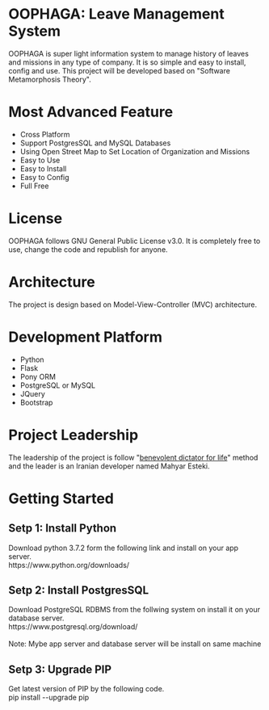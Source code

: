 # OOPHAGA: Leave Management System
OOPHAGA is super light information system to manage history of leaves and missions in any type of company. It is so simple and easy to install, config and use. This project will be developed based on "Software Metamorphosis Theory".

# Most Advanced Feature
<ul>
  <li>Cross Platform</li>
  <li>Support PostgresSQL and MySQL Databases</li>
  <li>Using Open Street Map to Set Location of Organization and Missions</li>
  <li>Easy to Use</li>
  <li>Easy to Install</li>
  <li>Easy to Config</li>
  <li>Full Free</li>
</ul>

# License
OOPHAGA follows GNU General Public License v3.0. It is completely free to use, change the code and republish for anyone.

# Architecture
The project is design based on Model-View-Controller (MVC) architecture. 

# Development Platform
<ul>
  <li>Python</li>
  <li>Flask</li>
  <li>Pony ORM</li>
  <li>PostgreSQL or MySQL</li>
  <li>JQuery</li>
  <li>Bootstrap</li>
</ul>

# Project Leadership
The leadership of the project is follow "<a href="https://en.wikipedia.org/wiki/Benevolent_dictator_for_life">benevolent dictator for life</a>" method and the leader is an Iranian developer named Mahyar Esteki.

# Getting Started
<h2>Setp 1: Install Python</h2>
Download python 3.7.2 form the following link and install on your app server.
<br/>
https://www.python.org/downloads/

<h2>Setp 2: Install PostgresSQL</h2>
Download PostgreSQL RDBMS from the follwing system on install it on your database server.
<br/>
https://www.postgresql.org/download/
<br/><br/>
Note: Mybe app server and database server will be install on same machine

<h2>Setp 3: Upgrade PIP</h2>
Get latest version of PIP by the following code.
<br/>
pip install --upgrade pip
